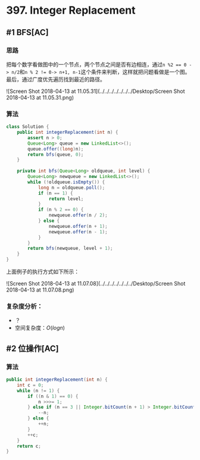 # 397. Integer Replacement

## #1 BFS[AC]

### 思路

把每个数字看做图中的一个节点，两个节点之间是否有边相连，通过`n %2 == 0 -> n/2`和`n % 2 != 0-> n+1, n-1`这个条件来判断，这样就把问题看做是一个图。最后，通过广度优先遍历找到最近的路径。

![Screen Shot 2018-04-13 at 11.05.31](../../../../../../../Desktop/Screen Shot 2018-04-13 at 11.05.31.png)

### 算法

```java
class Solution {
    public int integerReplacement(int n) {
        assert n > 0;
        Queue<Long> queue = new LinkedList<>();
        queue.offer((long)n);
        return bfs(queue, 0);
    }
    
    private int bfs(Queue<Long> oldqueue, int level) {
        Queue<Long> newqueue = new LinkedList<>();
        while (!oldqueue.isEmpty()) {
            long n = oldqueue.poll();
            if (n == 1) {
                return level;
            }
            if (n % 2 == 0) {
                newqueue.offer(n / 2);
            } else {
                newqueue.offer(n + 1);
                newqueue.offer(n - 1);
            }
        }
        return bfs(newqueue, level + 1);
    }
}
```

上面例子的执行方式如下所示：

![Screen Shot 2018-04-13 at 11.07.08](../../../../../../../Desktop/Screen Shot 2018-04-13 at 11.07.08.png)

### 复杂度分析：

- ？
- 空间复杂度：$O(logn)$

## #2 位操作[AC]

### 算法

```java
public int integerReplacement(int n) {
    int c = 0;
    while (n != 1) {
        if ((n & 1) == 0) {
            n >>>= 1;
        } else if (n == 3 || Integer.bitCount(n + 1) > Integer.bitCount(n - 1)) {
            --n;
        } else {
            ++n;
        }
        ++c;
    }
    return c;
}
```

